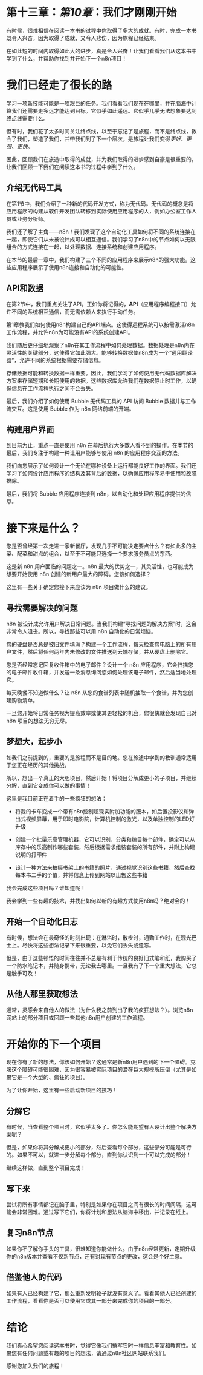 # 第十三章：*第10章*：我们才刚刚开始

有时候，很难相信在阅读一本书的过程中你取得了多大的成就。有时，完成一本书既令人兴奋，因为取得了成就，又令人悲伤，因为旅程已经结束。

在如此短的时间内取得如此大的进步，真是令人兴奋！让我们看看我们从这本书中学到了什么，并帮助你找到并开始下一个n8n项目！

# 我们已经走了很长的路

学习一项新技能可能是一项艰巨的任务。我们看看我们现在在哪里，并在脑海中计算我们还需要走多远才能达到目标。它似乎如此遥远。它似乎几乎无法想象要达到终点线需要什么。

但有时，我们花了太多时间关注终点线，以至于忘记了是旅程，而不是终点线，教会了我们，塑造了我们，并带我们到了下一个层次。是旅程让我们变得*更好、更强、更快*。

因此，回顾我们在旅途中取得的成就，并为我们取得的进步感到自豪是很重要的。让我们回顾一下我们在阅读这本书的过程中学到了什么。

## 介绍无代码工具

在第1节中，我们介绍了一种新的代码开发方式，称为无代码。无代码的概念是将应用程序的构建从软件开发团队转移到实际使用应用程序的人，例如办公室工作人员或业务分析师。

我们还了解了主角——n8n！我们发现了这个自动化工具如何将不同的系统连接在一起，即使它们从未被设计成可以相互通信。我们学习了n8n中的节点如何以无限组合的方式连接在一起，以处理数据、连接系统和创建应用程序。

在本节的最后一章中，我们构建了三个不同的应用程序来展示n8n的强大功能。这些应用程序展示了使用n8n连接和自动化的可能性。

## API和数据

在第2节中，我们重点关注了API。正如你将记得的，**API**（应用程序编程接口）允许不同的系统相互通信，而无需依赖人来执行手动任务。

第1章教我们如何使用n8n构建自己的API端点。这使得远程系统可以按需激活n8n工作流程，并允许n8n为可能没有API的系统创建API。

我们随后更仔细地观察了n8n在其工作流程中如何处理数据。数据处理是n8n内在灵活性的关键部分，这使得它如此强大。能够转换数据使n8n成为一个“通用翻译器”，允许不同的系统根据需要存储信息。

存储数据可能和转换数据一样重要。因此，我们学习了如何使用无代码数据库解决方案来存储短期和长期使用的数据。这些数据库允许我们在数据静止时工作，以确保信息在工作流程执行之间不会丢失。

最后，我们介绍了如何使用 Bubble 无代码工具的 API 访问 Bubble 数据并与工作流交互。这是使用 Bubble 作为 n8n 网络前端的开端。

## 构建用户界面

到目前为止，重点一直是使用 n8n 在幕后执行大多数人看不到的操作。在本节的最后，我们专注于构建一种让用户能够与使用 n8n 的应用程序交互的方法。

我们向您展示了如何设计一个无论在哪种设备上运行都能良好工作的界面。我们还学习了如何设计应用程序的结构及其背后的数据，以确保应用程序易于使用和故障排除。

最后，我们将 Bubble 应用程序连接到 n8n，以自动化和处理应用程序提供的信息。

# 接下来是什么？

您是否曾经第一次走进一家新餐厅，发现几乎不可能决定要点什么？有如此多的主菜、配菜和甜点的组合，以至于不可能只选择一个要求服务员点的东西。

这是新 n8n 用户面临的问题之一。n8n 最大的优势之一，其灵活性，也可能成为想要开始使用 n8n 创建的新用户最大的障碍。您该如何选择？

这里有一些关于确定您接下来应该为 n8n 项目做什么的建议。

## 寻找需要解决的问题

n8n 被设计成允许用户解决日常问题。当我们构建“寻找问题的解决方案”时，这会非常令人沮丧。所以，寻找那些可以用 n8n 自动化的日常烦恼。

您的硬盘是否总是被旧文件填满？构建一个工作流程，每天检查您电脑上的所有用户文件，然后将任何两年内未修改的文件推送到云端存储，并从硬盘上删除它。

您是否经常忘记回复收件箱中的电子邮件？设计一个 n8n 应用程序，它会扫描您的电子邮件收件箱，并发送一条消息询问您如何处理该电子邮件，然后适当地处理它。

每天晚餐不知道做什么？让 n8n 从您的食谱列表中随机抽取一个食谱，并为您创建购物清单。

一旦您开始将日常任务视为提高效率或使其更轻松的机会，您很快就会发现自己对 n8n 项目的想法无穷无尽。

## 梦想大，起步小

如我们之前提到的，重要的是旅程而不是目的地。您在旅途中学到的教训通常适用于您正在经历的其他挑战。

所以，想出一个真正的大胆项目，然后开始！将项目分解成更小的子项目，并继续分解，直到它变成你可以做的事情！

这里是我目前正在着手的一些疯狂的想法：

+   将我的卡车变成一个带有n8n控制超现实附加功能的版本，如后置投影仪和弹出式视频屏幕，用于即时电影院，计算机控制的激光，以及单独控制的LED灯升级

+   创建一个批量乐高管理机器，它可以识别、分类和编目每个部件，确定可以从库存中的乐高制作哪些套装，然后根据需求组装套装的所有部件，并附上构建说明的打印件

+   设计一种方法来拍摄书架上的书籍的照片，通过视觉识别这些书籍，然后查找每本书二手的价值，并将信息上传到网站以出售这些书籍

我会完成这些项目吗？谁知道呢！

我会学到一些有趣的技术，并找出如何以新的有趣方式使用n8n吗？绝对会的！

## 开始一个自动化日志

有时候，想法会在最奇怪的时刻出现：在淋浴时，散步时，通勤工作时，在观光巴士上。尽快将这些想法记录下来很重要，以免它们丢失或遗忘。

但是，由于这些顿悟的时间往往并不总是有利于传统的良好旧式笔和纸，我购买了一个防水笔记本，并随身携带，无论我去哪里。一旦我有了下一个重大想法，它总是触手可及！

## 从他人那里获取想法

通常，灵感会来自他人的做法（为什么我之前列出了我的疯狂想法？）。浏览n8n网站上的部分项目或回顾一些其他n8n用户创建的工作流程。

# 开始你的下一个项目

现在你有了新的想法，你该如何开始？这通常是新n8n用户遇到的下一个障碍。克服这个障碍可能很困难，因为很容易被实际项目的潜在巨大规模所压倒（尤其是如果它是一个大型的、疯狂的项目）。

为了让你开始，这里有一些启动新项目的技巧！

## 分解它

有时候，当查看整个项目时，它似乎太多了。你怎么能期望有人设计出整个解决方案呢？

但是，如果你将其分解成更小的部分，然后查看每个部分，这些部分可能是可行的。如果不可以，就进一步分解每个部分，直到你认识到一个可以完成的部分！

继续这样做，直到整个项目完成！

## 写下来

尝试将所有事情都记在脑子里，特别是如果你在项目之间有很长的时间间隔，这可能会非常困难。通过写下它们，你将计划和想法从脑海中移出，并记录在纸上。

## 复习n8n节点

如果你不了解你手头的工具，很难知道你能做什么。由于n8n经常更新，定期升级你的n8n版本并查看不仅新节点，还有对现有节点的更改，这会是个好主意。

## 借鉴他人的代码

如果有人已经构建了它，那么重新发明轮子就没有意义了。看看其他人已经创建的工作流程，看看你是否可以使用它或其一部分来完成你的项目的一部分。

# 结论

我们真心希望您阅读这本书时，觉得它像我们撰写它时一样信息丰富和教育性。如果您有任何问题或有趣的项目的想法，请通过n8n社区网站联系我们。

感谢您加入我们的旅程！
